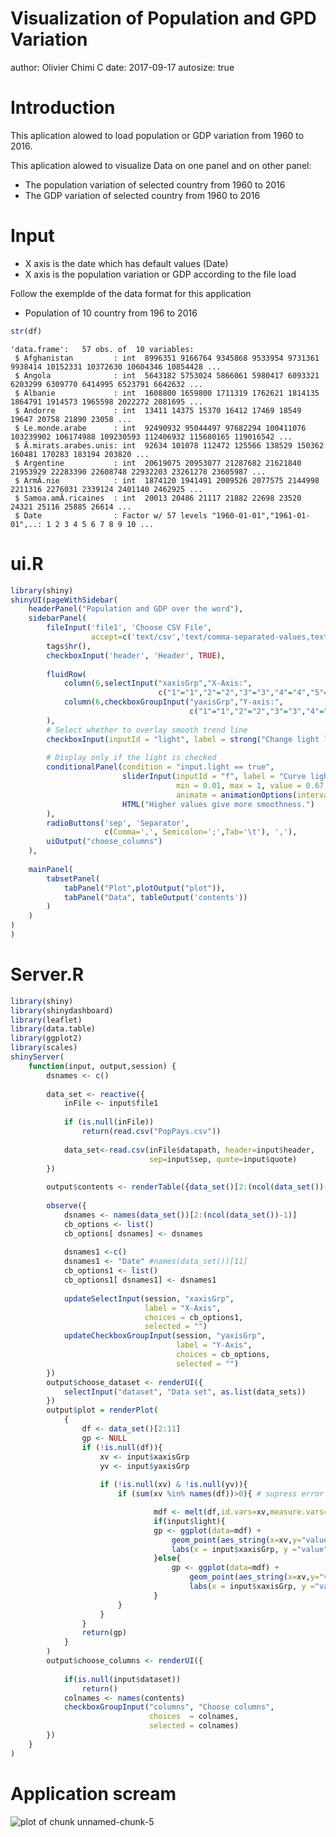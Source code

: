 Visualization of Population and GPD Variation
========================================================
author: Olivier Chimi C
date: 2017-09-17
autosize: true

Introduction
========================================================

This aplication alowed to load population or GDP variation from 1960 to 2016. 


This aplication alowed to visualize Data on one panel and on other panel: 

- The population variation of selected country from 1960 to 2016
- The GDP variation of selected country from 1960 to 2016


Input
========================================================

- X axis is the date which has default values (Date)
- X axis is the population variation or GDP according to the file load

Follow the exemplde of the data format for this application 

- Population of 10 country from 196 to 2016

```r
str(df)
```

```
'data.frame':	57 obs. of  10 variables:
 $ Afghanistan         : int  8996351 9166764 9345868 9533954 9731361 9938414 10152331 10372630 10604346 10854428 ...
 $ Angola              : int  5643182 5753024 5866061 5980417 6093321 6203299 6309770 6414995 6523791 6642632 ...
 $ Albanie             : int  1608800 1659800 1711319 1762621 1814135 1864791 1914573 1965598 2022272 2081695 ...
 $ Andorre             : int  13411 14375 15370 16412 17469 18549 19647 20758 21890 23058 ...
 $ Le.monde.arabe      : int  92490932 95044497 97682294 100411076 103239902 106174988 109230593 112406932 115680165 119016542 ...
 $ Ã.mirats.arabes.unis: int  92634 101078 112472 125566 138529 150362 160481 170283 183194 203820 ...
 $ Argentine           : int  20619075 20953077 21287682 21621840 21953929 22283390 22608748 22932203 23261278 23605987 ...
 $ ArmÃ.nie            : int  1874120 1941491 2009526 2077575 2144998 2211316 2276031 2339124 2401140 2462925 ...
 $ Samoa.amÃ.ricaines  : int  20013 20486 21117 21882 22698 23520 24321 25116 25885 26614 ...
 $ Date                : Factor w/ 57 levels "1960-01-01","1961-01-01",..: 1 2 3 4 5 6 7 8 9 10 ...
```

ui.R
========================================================


```r
library(shiny)
shinyUI(pageWithSidebar(
    headerPanel("Population and GDP over the word"),
    sidebarPanel(
        fileInput('file1', 'Choose CSV File',
                  accept=c('text/csv','text/comma-separated-values,text/plain','.csv')),
        tags$hr(),
        checkboxInput('header', 'Header', TRUE),
        
        fluidRow(
            column(6,selectInput("xaxisGrp","X-Axis:", 
                                 c("1"="1","2"="2","3"="3","4"="4","5"="5","6"="6"))),
            column(6,checkboxGroupInput("yaxisGrp","Y-axis:", 
                                        c("1"="1","2"="2","3"="3","4"="4","5"="5","6"="6")))
        ),
        # Select whether to overlay smooth trend line
        checkboxInput(inputId = "light", label = strong("Change light line"), value = FALSE),
        
        # Display only if the light is checked
        conditionalPanel(condition = "input.light == true",
                         sliderInput(inputId = "f", label = "Curve light:",
                                     min = 0.01, max = 1, value = 0.67, step = 0.01,
                                     animate = animationOptions(interval = 100)),
                         HTML("Higher values give more smoothness.")
        ),        
        radioButtons('sep', 'Separator',
                     c(Comma=',', Semicolon=';',Tab='\t'), ','),
        uiOutput("choose_columns")
    ),
    
    mainPanel(
        tabsetPanel(
            tabPanel("Plot",plotOutput("plot")),
            tabPanel("Data", tableOutput('contents'))
        )
    )
)
)
```


Server.R
========================================================


```r
library(shiny)
library(shinydashboard)
library(leaflet)
library(data.table)
library(ggplot2)
library(scales)
shinyServer(
    function(input, output,session) {
        dsnames <- c()
        
        data_set <- reactive({
            inFile <- input$file1
            
            if (is.null(inFile))
                return(read.csv("PopPays.csv"))
            
            data_set<-read.csv(inFile$datapath, header=input$header, 
                               sep=input$sep, quote=input$quote)
        })
        
        output$contents <- renderTable({data_set()[2:(ncol(data_set())-1)]})
        
        observe({
            dsnames <- names(data_set())[2:(ncol(data_set())-1)]
            cb_options <- list()
            cb_options[ dsnames] <- dsnames
            
            dsnames1 <-c()
            dsnames1 <- "Date" #names(data_set())[11]
            cb_options1 <- list()
            cb_options1[ dsnames1] <- dsnames1
            
            updateSelectInput(session, "xaxisGrp",
                              label = "X-Axis",
                              choices = cb_options1,
                              selected = "")
            updateCheckboxGroupInput(session, "yaxisGrp",
                                     label = "Y-Axis",
                                     choices = cb_options,
                                     selected = "")
        })
        output$choose_dataset <- renderUI({
            selectInput("dataset", "Data set", as.list(data_sets))
        })
        output$plot = renderPlot(
            {
                df <- data_set()[2:11]
                gp <- NULL
                if (!is.null(df)){
                    xv <- input$xaxisGrp
                    yv <- input$yaxisGrp
                    
                    if (!is.null(xv) & !is.null(yv)){
                        if (sum(xv %in% names(df))>0){ # supress error when changing files

                                mdf <- melt(df,id.vars=xv,measure.vars=yv)
                                if(input$light){
                                gp <- ggplot(data=mdf) + 
                                    geom_point(aes_string(x=xv,y="value",color="variable"),alpha = input$f)+
                                    labs(x = input$xaxisGrp, y ="value")
                                }else{
                                    gp <- ggplot(data=mdf) + 
                                        geom_point(aes_string(x=xv,y="value",color="variable"))+
                                        labs(x = input$xaxisGrp, y ="value")
                                }
                        }
                    }
                }
                return(gp)
            }
        )
        output$choose_columns <- renderUI({
            
            if(is.null(input$dataset))
                return()
            colnames <- names(contents)
            checkboxGroupInput("columns", "Choose columns", 
                               choices  = colnames,
                               selected = colnames)
        }) 
    }
)
```

Application scream
========================================================

![plot of chunk unnamed-chunk-5](ApplPresentation.R-figure/unnamed-chunk-5-1.png)
